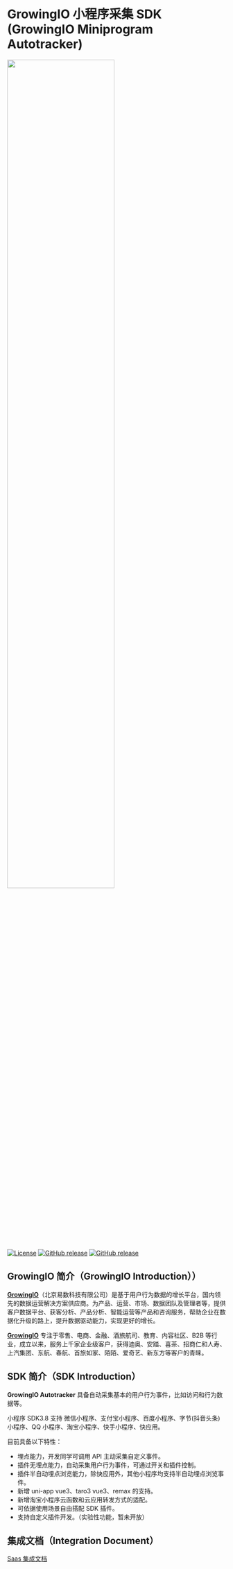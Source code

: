 # GrowingIO 小程序采集 SDK (GrowingIO Miniprogram Autotracker)

<img src="https://camo.githubusercontent.com/c3c2e7ce30ff03eed73f096b4dd254a30d47beda2a5185b20efb1dc52998e5a0/68747470733a2f2f7777772e67726f77696e67696f2e636f6d2f766173736574732f696d616765732f686f6d655f76332f67696f2d6c6f676f2d7072696d6172792e737667" width="70%" ></img>

[![License](https://img.shields.io/github/license/growingio/growingio-sdk-miniprogram-autotracker)](https://github.com/growingio/growingio-sdk-miniprogram-autotracker/blob/main/LICENSE)
[![GitHub release](https://img.shields.io/badge/release-CDP--v3.8.12-blue)](https://github.com/growingio/growingio-sdk-miniprogram-autotracker/releases)
[![GitHub release](https://img.shields.io/badge/release-Saas--v3.8.11-blue)](https://github.com/growingio/growingio-sdk-miniprogram-autotracker/releases)

## GrowingIO 简介（GrowingIO Introduction））

[**GrowingIO**](https://www.growingio.com/)（北京易数科技有限公司）是基于用户行为数据的增长平台，国内领先的数据运营解决方案供应商。为产品、运营、市场、数据团队及管理者等，提供客户数据平台、获客分析、产品分析、智能运营等产品和咨询服务，帮助企业在数据化升级的路上，提升数据驱动能力，实现更好的增长。

[**GrowingIO**](https://www.growingio.com/) 专注于零售、电商、金融、酒旅航司、教育、内容社区、B2B 等行业，成立以来，服务上千家企业级客户，获得迪奥、安踏、喜茶、招商仁和人寿、上汽集团、东航、春航、首旅如家、陌陌、爱奇艺、新东方等客户的青睐。

## SDK 简介（SDK Introduction）

**GrowingIO Autotracker** 具备自动采集基本的用户行为事件，比如访问和行为数据等。

小程序 SDK3.8 支持 微信小程序、支付宝小程序、百度小程序、字节(抖音头条)小程序、QQ 小程序、淘宝小程序、快手小程序、快应用。

目前具备以下特性：

- 埋点能力，开发同学可调用 API 主动采集自定义事件。
- 插件无埋点能力，自动采集用户行为事件，可通过开关和插件控制。
- 插件半自动埋点浏览能力，除快应用外，其他小程序均支持半自动埋点浏览事件。
- 新增 uni-app vue3、taro3 vue3、remax 的支持。
- 新增淘宝小程序云函数和云应用转发方式的适配。
- 可依据使用场景自由搭配 SDK 插件。
- 支持自定义插件开发。（实验性功能，暂未开放）

## 集成文档（Integration Document）

[Saas 集成文档](https://docs.growingio.com/v3/developer-manual/sdkintegrated/mini-program-sdk/3.8/)
